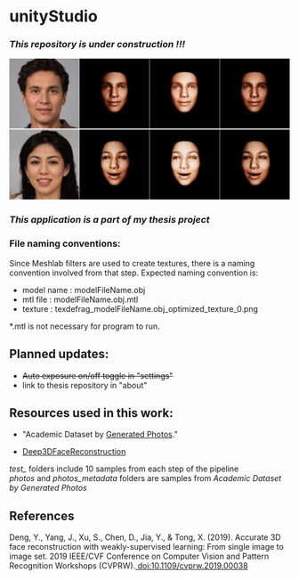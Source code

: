 # unityStudio

### ***This repository is under construction !!!***

<p align="center"> 
<img src="/images/samples.gif">
</p>



### ***This application is a part of my thesis project***

### File naming conventions:

Since Meshlab filters are used to create textures, there is a naming convention involved from that step.
Expected naming convention is:

- model name : modelFileName.obj
- mtl file   : modelFileName.obj.mtl
- texture    : texdefrag_modelFileName.obj_optimized_texture_0.png

*.mtl is not necessary for program to run. 


## Planned updates:

- ~~Auto exposure on/off toggle in "settings"~~
- link to thesis repository in "about"


## Resources used in this work:

* "Academic Dataset by [Generated Photos](https://2e606b85-de83-415a-80eb-fd4ff6951e24.pipedrive.email/c/24m7392n47/0499788q94/z48ozwmvyq/0?redirectUrl=https%3A%2F%2Fgenerated.photos).”

* [Deep3DFaceReconstruction ](https://github.com/microsoft/Deep3DFaceReconstruction)

*test_* folders include 10 samples from each step of the pipeline <br>
*photos* and *photos_metadata* folders are samples from *Academic Dataset by Generated Photos*

## References

Deng, Y., Yang, J., Xu, S., Chen, D., Jia, Y., &amp; Tong, X. (2019). Accurate 3D face reconstruction with weakly-supervised learning: From single image to image set. 2019 IEEE/CVF Conference on Computer Vision and Pattern Recognition Workshops (CVPRW).[ doi:10.1109/cvprw.2019.00038 ](https://ieeexplore.ieee.org/document/9025463) 


